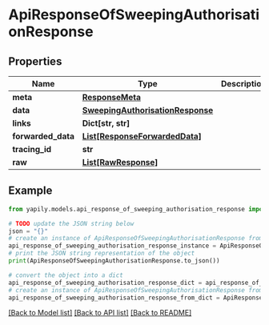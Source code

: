 # ApiResponseOfSweepingAuthorisationResponse


## Properties

Name | Type | Description | Notes
------------ | ------------- | ------------- | -------------
**meta** | [**ResponseMeta**](ResponseMeta.md) |  | [optional] 
**data** | [**SweepingAuthorisationResponse**](SweepingAuthorisationResponse.md) |  | [optional] 
**links** | **Dict[str, str]** |  | [optional] 
**forwarded_data** | [**List[ResponseForwardedData]**](ResponseForwardedData.md) |  | [optional] 
**tracing_id** | **str** |  | [optional] 
**raw** | [**List[RawResponse]**](RawResponse.md) |  | [optional] 

## Example

```python
from yapily.models.api_response_of_sweeping_authorisation_response import ApiResponseOfSweepingAuthorisationResponse

# TODO update the JSON string below
json = "{}"
# create an instance of ApiResponseOfSweepingAuthorisationResponse from a JSON string
api_response_of_sweeping_authorisation_response_instance = ApiResponseOfSweepingAuthorisationResponse.from_json(json)
# print the JSON string representation of the object
print(ApiResponseOfSweepingAuthorisationResponse.to_json())

# convert the object into a dict
api_response_of_sweeping_authorisation_response_dict = api_response_of_sweeping_authorisation_response_instance.to_dict()
# create an instance of ApiResponseOfSweepingAuthorisationResponse from a dict
api_response_of_sweeping_authorisation_response_from_dict = ApiResponseOfSweepingAuthorisationResponse.from_dict(api_response_of_sweeping_authorisation_response_dict)
```
[[Back to Model list]](../README.md#documentation-for-models) [[Back to API list]](../README.md#documentation-for-api-endpoints) [[Back to README]](../README.md)



